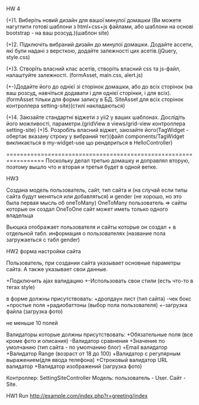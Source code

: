HW 4

(+)1. Виберіть новий дизайн для вашої минулої домашки (Ви можете нагуглити готові шаблони з html+css+js файлами, або шаблони на основі bootstrap - на ваш розсуд.)(шаблон site)

(+)2. Підключіть вибраний дизайн до минулої домашки. Додайте ассети, які були надані з версткою, додайте залежності цих асетів.(jQuery, style.css)

(+)3. Створіть власний клас асетів, створіть власний css та js-файл, налаштуйте залежності. (formAsset, main.css, alert.js)

(+-)Додайте його до однієї зі сторінок домашки, або до всіх сторінок (на ваш розсуд, навчіться додавати і для однієї сторінки, і для всіх). (formAsset тільки для форми запису в БД. SiteAsset для всіх сторінок контроллера setting-site)(стилі накладаються)


(+)4. Заюзайте стандартні віджети з yii2 у ваших шаблонах. Дослідіть його можливості, параметри.(gridView в views/grid-view контроллера setting-site)
(+)5. Розробіть власний віджет, заюзайте його(TagWidget - обертає вказану строку у вибраний тег)(файл components/TagWidget 
викликається в my-widget-use що рендериться в HelloController)




=================================================================
Поскольку делал третью домашку и доправлял вторую, поэтому вышло что и вторая и третья будет в одной ветке.

HW3

Создана модель пользователь, сайт, тип сайта и (на случай если типы сайта будут меняться или добавляться) и gender (не хорошо, но это была первая мысль об oneToMany)
OneToMany пользователь => сайты которые он создал
OneToOne сайт может иметь только одного владельца

Вьюшка отображает пользователя и сайты которые он создал + в отдельной табл. информация о пользователях (название пола загружаеться с табл gender)



HW2
форма настройки сайта

Пользователь, при создании сайта указывает основные параметры сайта. А также указывает свои данные.



+Подключить ajax валидацию
+-Использовать свои стили (есть что-то в тегах style)

в форме должны присутствовать:
+дропдаун лист (тип сайта)
-чек бокс
+простые поля
+радиобаттоны (выбор пола пользователя)
+-загрузка файла (загрузка фото)

не меньше 10 полей

Валидаторы которые должны присутствовать:
+Обязательные поля (все кроме фото и описания)
-Валидатор сравнения
+Значение по умолчанию (тип сайта - по умолчанию блог)
+Email валидатор
+Валидатор Range (возраст от 18 до 100)
+Валидатор с регулярным выражением(для ввода телефона)
+Строковый валидатор
URL валидатор
+Валидатор изображений (загрузка фото)

Контроллер: SettingSiteController
Модель: пользователь - User. Сайт - Site.


HW1
Run http://example.com/index.php?r=greeting/index

